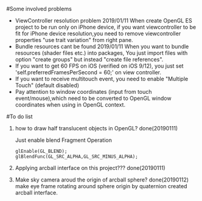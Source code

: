#Some involved problems
- ViewController resolution problem 2019/01/11
    When create OpenGL ES project to be run only on iPhone device, if you want viewcontroller to be fit for iPhone device resolution,you need to remove viewcontroller properties "use trait variation" from right pane.
- Bundle resources cant be found 2019/01/11
    When you want to bundle resources (shader files etc.) into packages, You just import files with option "create groups" but instead "create file references".
- If you want to get 60 FPS on iOS (verified on iOS 9/12), you just set 'self.preferredFramesPerSecond = 60;' on view controller.
- If you want to receive multitouch event, you need to enable "Multiple Touch" (default disabled)
- Pay attention to window coordinates (input from touch event/mouse),which need to be converted to OpenGL window coordinates when using in OpenGL context.

#To do list
1. how to draw half translucent objects in OpenGL? done(20190111)

	Just enable blend Fragment Operation
	```
	glEnable(GL_BLEND);
	glBlendFunc(GL_SRC_ALPHA,GL_SRC_MINUS_ALPHA);
	```
2. Applying arcball interface on this project??? done(20190111)

3. Make sky camera aroud the origin of arcball sphere? done(20190112)
        make eye frame rotating around sphere origin by quaternion created arcball interface.

